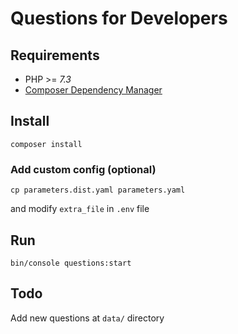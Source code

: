 # Questions for Developers

## Requirements

- PHP >= *7.3*
- [Composer Dependency Manager](http://getcomposer.org)

## Install

    composer install

### Add custom config (optional)

    cp parameters.dist.yaml parameters.yaml

and modify ``extra_file`` in ``.env`` file

## Run

    bin/console questions:start

## Todo

Add new questions at ``data/`` directory

